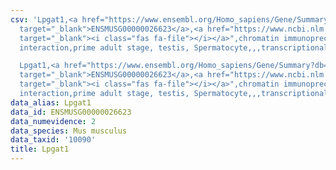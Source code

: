```yaml
---
csv: 'Lpgat1,<a href="https://www.ensembl.org/Homo_sapiens/Gene/Summary?db=core;g=ENSMUSG00000026623"
  target="_blank">ENSMUSG00000026623</a>,<a href="https://www.ncbi.nlm.nih.gov/pubmed/25450459"
  target="_blank"><i class="fas fa-file"></i></a>",chromatin immunoprecipitation assay,direct
  interaction,prime adult stage, testis, Spermatocyte,,,transcriptional regulation,

  Lpgat1,<a href="https://www.ensembl.org/Homo_sapiens/Gene/Summary?db=core;g=ENSMUSG00000026623"
  target="_blank">ENSMUSG00000026623</a>,<a href="https://www.ncbi.nlm.nih.gov/pubmed/25450459"
  target="_blank"><i class="fas fa-file"></i></a>",chromatin immunoprecipitation assay,direct
  interaction,prime adult stage, testis, Spermatocyte,,,transcriptional regulation,'
data_alias: Lpgat1
data_id: ENSMUSG00000026623
data_numevidence: 2
data_species: Mus musculus
data_taxid: '10090'
title: Lpgat1
---
```

